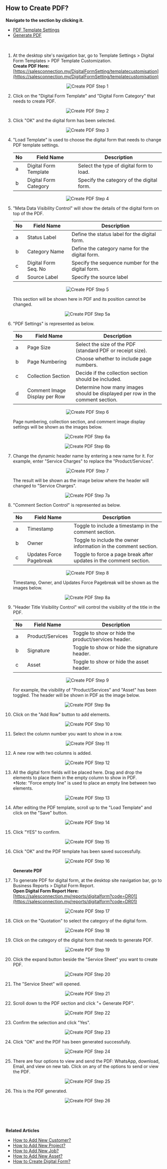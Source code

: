 ## How to Create PDF?

**Navigate to the section by clicking it.**<br>

- [PDF Template Settings](#section1)<br>
- [Generate PDF](#section2)
<br><br><br>

<a id="section1"></a>

1. At the desktop site's navigation bar, go to Template Settings > Digital Form Templates > PDF Template Customization.<br>
   **Create PDF Here:** [https://salesconnection.my/DigitalFormSetting/templatecustomisation](https://salesconnection.my/DigitalFormSetting/templatecustomisation)<br>
     
   <p align="center">
     <img src="img/Create_PDF_Step_1.png" alt="Create PDF Step 1">
   </p>

2. Click on the "Digital Form Template" and "Digital Form Category" that needs to create PDF.<br>

   <p align="center">
     <img src="img/Create_PDF_Step_2.png" alt="Create PDF Step 2">
   </p>

3. Click "OK" and the digital form has been selected.<br>

   <p align="center">
     <img src="img/Create_PDF_Step_3.png" alt="Create PDF Step 3">
   </p>
  
4. "Load Template" is used to choose the digital form that needs to change PDF template settings.<br>
     
   | No | Field Name | Description |
   |----|------------|-------------|
   | a | Digital Form Template | Select the type of digital form to load. |
   | b | Digital Form Category | Specify the category of the digital form. |
     
   <p align="center">
     <img src="img/Create_PDF_Step_4.png" alt="Create PDF Step 4">
   </p>
     
5. "Meta Data Visibility Control" will show the details of the digital form on top of the PDF.<br>

   | No | Field Name | Description |
   |----|------------|-------------|
   | a | Status Label | Define the status label for the digital form. |
   | b | Category Name | Define the category name for the digital form. |
   | c | Digital Form Seq. No | Specify the sequence number for the digital form. |
   | d | Source Label | Specify the source label |
     
   <p align="center">
     <img src="img/Create_PDF_Step_5.png" alt="Create PDF Step 5">
   </p>

   This section will be shown here in PDF and its position cannot be changed.<br>
     
   <p align="center">
     <img src="img/Create_PDF_Step_5a.png" alt="Create PDF Step 5a">
   </p>

6. "PDF Settings" is represented as below.<br>
     
   | No | Field Name | Description |
   |----|------------|-------------|
   | a | Page Size| Select the size of the PDF (standard PDF or receipt size). |
   | b | Page Numbering | Choose whether to include page numbers. |
   | c | Collection Section | Decide if the collection section should be included. |
   | d | Comment Image Display per Row | Determine how many images should be displayed per row in the comment section. |
 
   <p align="center">
     <img src="img/Create_PDF_Step_6.png" alt="Create PDF Step 6">
   </p>

   Page numbering, collection section, and comment image display settings will be shown as the images below.<br>
     
   <p align="center">
     <img src="img/Create_PDF_Step_6a.png" alt="Create PDF Step 6a">
   </p>

   <p align="center">
     <img src="img/Create_PDF_Step_6b.png" alt="Create PDF Step 6b">
   </p>
     
7. Change the dynamic header name by entering a new name for it. For example, enter "Service Charges" to replace the "Product/Services".<br>

   <p align="center">
     <img src="img/Create_PDF_Step_7.png" alt="Create PDF Step 7">
   </p>

   The result will be shown as the image below where the header will changed to "Service Charges".<br>

   <p align="center">
     <img src="img/Create_PDF_Step_7a.png" alt="Create PDF Step 7a">
   </p>

8. "Comment Section Control" is represented as below.<br>

   | No | Field Name | Description |
   |----|------------|-------------|
   | a | Timestamp | Toggle to include a timestamp in the comment section. |
   | b | Owner | Toggle to include the owner information in the comment section. |
   | c | Updates Force Pagebreak | Toggle to force a page break after updates in the comment section. |

   <p align="center">
     <img src="img/Create_PDF_Step_8.png" alt="Create PDF Step 8">
   </p>

   Timestamp, Owner, and Updates Force Pagebreak will be shown as the images below.<br>

   <p align="center">
     <img src="img/Create_PDF_Step_8a.png" alt="Create PDF Step 8a">
   </p>

9. "Header Title Visibility Control" will control the visibility of the title in the PDF.<br>

   | No | Field Name | Description |
   |----|------------|-------------|
   | a | Product/Services | Toggle to show or hide the product/services header. |
   | b | Signature | Toggle to show or hide the signature header. |
   | c | Asset | Toggle to show or hide the asset header. |
   
   <p align="center">
     <img src="img/Create_PDF_Step_9.png" alt="Create PDF Step 9">
   </p>

   For example, the visibility of "Product/Services" and "Asset" has been toggled. The header will be shown in PDF as the image below.<br>

   <p align="center">
     <img src="img/Create_PDF_Step_9a.png" alt="Create PDF Step 9a">
   </p>

10. Click on the "Add Row" button to add elements.<br>

    <p align="center">
      <img src="img/Create_PDF_Step_10.png" alt="Create PDF Step 10">
    </p>
  
11. Select the column number you want to show in a row.<br>

    <p align="center">
       <img src="img/Create_PDF_Step_11.png" alt="Create PDF Step 11">
    </p>
  
12. A new row with two columns is added.<br>

    <p align="center">
       <img src="img/Create_PDF_Step_12.png" alt="Create PDF Step 12">
    </p>
  
13. All the digital form fields will be placed here. Drag and drop the elements to place them in the empty column to show in PDF.<br> 
    *Note: "Force empty line" is used to place an empty line between two elements.<br>
      
    <p align="center">
       <img src="img/Create_PDF_Step_13.png" alt="Create PDF Step 13">
    </p>

14. After editing the PDF template, scroll up to the "Load Template" and click on the "Save" button.<br>

    <p align="center">
       <img src="img/Create_PDF_Step_14.png" alt="Create PDF Step 14">
    </p>

15. Click "YES" to confirm.<br>

    <p align="center">
       <img src="img/Create_PDF_Step_15.png" alt="Create PDF Step 15">
    </p>

16. Click "OK" and the PDF template has been saved successfully.<br>

    <p align="center">
       <img src="img/Create_PDF_Step_16.png" alt="Create PDF Step 16">
    </p>

    <a id="section2"></a>

    **Generate PDF**

17. To generate PDF for digital form, at the desktop site navigation bar, go to Business Reports > Digital Form Report.<br>
    **Open Digital Form Report Here:** [https://salesconnection.my/reports/digitalform?code=DR01](https://salesconnection.my/reports/digitalform?code=DR01)

    <p align="center">
       <img src="img/Create_PDF_Step_17.png" alt="Create PDF Step 17">
    </p>

18. Click on the "Quotation" to select the category of the digital form.<br>

    <p align="center">
       <img src="img/Create_PDF_Step_18.png" alt="Create PDF Step 18">
    </p>

19. Click on the category of the digital form that needs to generate PDF.<br>

    <p align="center">
       <img src="img/Create_PDF_Step_19.png" alt="Create PDF Step 19">
    </p>

20. Click the expand button beside the "Service Sheet" you want to create PDF.

    <p align="center">
       <img src="img/Create_PDF_Step_20.png" alt="Create PDF Step 20">
    </p>

21. The "Service Sheet" will opened.<br>

    <p align="center">
       <img src="img/Create_PDF_Step_21.png" alt="Create PDF Step 21">
    </p>

22. Scroll down to the PDF section and click "+ Generate PDF".<br>

    <p align="center">
       <img src="img/Create_PDF_Step_22.png" alt="Create PDF Step 22">
    </p>

23. Confirm the selection and click "Yes".<br>

    <p align="center">
       <img src="img/Create_PDF_Step_23.png" alt="Create PDF Step 23">
    </p>

24. Click "OK" and the PDF has been generated successfully.<br>

    <p align="center">
       <img src="img/Create_PDF_Step_24.png" alt="Create PDF Step 24">
    </p>

25. There are four options to view and send the PDF: WhatsApp, download, Email, and view on new tab. Click on any of the options to send or view the PDF.<br>

    <p align="center">
       <img src="img/Create_PDF_Step_25.png" alt="Create PDF Step 25">
    </p>

26. This is the PDF generated.<br>

    <p align="center">
       <img src="img/Create_PDF_Step_26.png" alt="Create PDF Step 26">
    </p>
    <br><br><br>

**Related Articles**<br>
- [How to Add New Customer?](Add_New_Customer.md)
- [How to Add New Project?](Add_New_Project.md)
- [How to Add New Job?](Add_New_Job.md)
- [How to Add New Asset?](How_to_Add_New_Asset.md)
- [How to Create Digital Form?](Create_Digital_Form.md)
